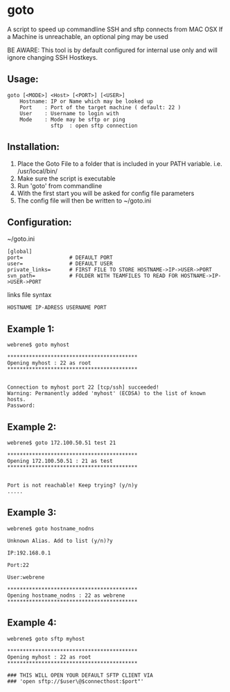# goto
A script to speed up commandline SSH and sftp connects from MAC OSX
If a Machine is unreachable, an optional ping may be used

BE AWARE: This tool is by default configured for internal use only and will ignore changing SSH Hostkeys. 


Usage:
------

    goto [<MODE>] <Host> [<PORT>] [<USER>]
	    Hostname: IP or Name which may be looked up
		Port    : Port of the target machine ( default: 22 )
		User    : Username to login with
		Mode    : Mode may be sftp or ping
		          sftp  : open sftp connection


Installation:
-------------

1. Place the Goto File to a folder that is included in your PATH variable. i.e. /usr/local/bin/
2. Make sure the script is executable
3. Run 'goto' from commandline
4. With the first start you will be asked for config file parameters
5. The config file will then be written to ~/goto.ini


Configuration:
--------------

~/goto.ini

    [global]
    port=               # DEFAULT PORT
    user=               # DEFAULT USER
    private_links=      # FIRST FILE TO STORE HOSTNAME->IP->USER->PORT
    svn_path=           # FOLDER WITH TEAMFILES TO READ FOR HOSTNAME->IP->USER->PORT

links file syntax

    HOSTNAME IP-ADRESS USERNAME PORT
    
    

Example 1:
----------

    webrene$ goto myhost

    ******************************************
    Opening myhost : 22 as root
    ******************************************


    Connection to myhost port 22 [tcp/ssh] succeeded!
    Warning: Permanently added 'myhost' (ECDSA) to the list of known hosts.
    Password:
    
    
Example 2:
----------

    webrene$ goto 172.100.50.51 test 21

    ******************************************
    Opening 172.100.50.51 : 21 as test
    ******************************************


    Port is not reachable! Keep trying? (y/n)y
    .....
   
   
Example 3:
----------

    webrene$ goto hostname_nodns

    Unknown Alias. Add to list (y/n)?y

    IP:192.168.0.1

    Port:22

    User:webrene 
    
    ******************************************
    Opening hostname_nodns : 22 as webrene
    ******************************************  
   

   
Example 4:
----------

    webrene$ goto sftp myhost

    ******************************************
    Opening myhost : 22 as root
    ******************************************
    
    ### THIS WILL OPEN YOUR DEFAULT SFTP CLIENT VIA
    ### 'open sftp://$user\@$connecthost:$port"'
    